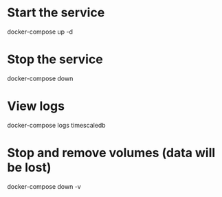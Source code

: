 # Start the service

docker-compose up -d

# Stop the service

docker-compose down

# View logs

docker-compose logs timescaledb

# Stop and remove volumes (data will be lost)

docker-compose down -v
